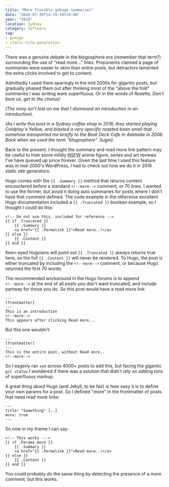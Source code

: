 ```yaml
---
title: "More flexible gohugo summaries"
date: "2016-07-30T14:19:10+10:00"
year: "2016"
location: Sydney
category: Software
tag: 
- gohugo
- static-site-generation
---
```

There was a genuine debate in the blogosphere era (remember that term?) surrounding the use of "read more..." links. Proponents claimed a page of summaries were easier to skim than entire posts, but detractors lamented the extra clicks involved to get to content.

Admittedly I used them sparingly in the mid 2000s for gigantic posts, but gradually phased them out after thinking most of the "above the fold" summaries I was writing were superfluous. Or in the words of Roxette, *Don't bore us, get to the chorus!*

<p class="aside" style="font-style:italic">(The irony isn’t lost on me that I dismissed an introduction in an introduction).</p>

<p class="aside" style="font-style:italic">(As I write this post in a Sydney coffee shop in 2016, they started playing Coldplay's Yellow, and blasted a very specific roasted bean smell that somehow transported me briefly to the Boat Deck Cafe in Adelaide in 2006. Back when we used the term “blogosphere”. Sugoi).</p>

Back to the present, I thought the summary and read more link pattern may be useful to hide some mildly <abbr title="not safe for work">NSFW</abbr> anime figure, series and art reviews I've have queued up since forever. Given the last time I used this feature was in mid-2000's WordPress, I had to check out how we do it in 2016 static site generators.

Hugo comes with the `{{ .Summary }}` method that returns content encountered before a standard <code style="white-space:nowrap">&lt;!-\-more-\-&gt;</code> comment, or 70 lines. I wanted to use the former, but avoid it doing auto summaries for posts where I don't have that comment defined. The code example in the otherwise excellent Hugo documentation included a `{{ .Truncated }}` boolean example, so I thought I could do this:

    <!-- Do not use this, included for reference -->
    {{ if .Truncated }}
        {{ .Summary }}
        <a href="{{ .Permalink }}">Read more..!</a>
    {{ else }}
        {{ .Content }}
    {{ end }}

Keen-eyed Hugoians will point out `{{ .Truncated }}` always returns true here, so the full `{{ .Content }}` will never be rendered. To Hugo, the post is either truncated by including the <code style="white-space:nowrap">&lt;!-\-more-\-&gt;</code> comment, or because Hugo returned the first 70 words.

The recommended workaround in the Hugo forums is to append <code style="white-space:nowrap">&lt;!-\-more-\-&gt;</code> at the end of all posts you don't want truncated, and include partway for those you do. So this post would have a read more link:

    ---
    [frontmatter]
    ---
    This is an introduction
    <!--more-->
    This appears after clicking Read more...

But this one wouldn't:

    ---
    [frontmatter]
    ---
    This is the entire post, without Read more..
    <!--more-->

So I eagerly ran `sed` across 4000+ posts to add this, but facing the gigantic `git status` I wondered if there was a solution that didn't rely on adding tons of superfluous markup. 

A great thing about Hugo (and Jekyll, to be fair) is how easy it is to define your own params for a post. So I defined "more" in the frontmatter of posts that need read more links:

    ---
    title: "Something" [..]
    more: true
    ---

So now in my theme I can say:

    <!-- This works --->
    {{ if .Params.more }}
        {{ .Summary }}
        <a href="{{ .Permalink }}">Read more..!</a>
    {{ else }}
        {{ .Content }}
    {{ end }}

You could probably do the same thing by detecting the presence of a more comment, but this works.

